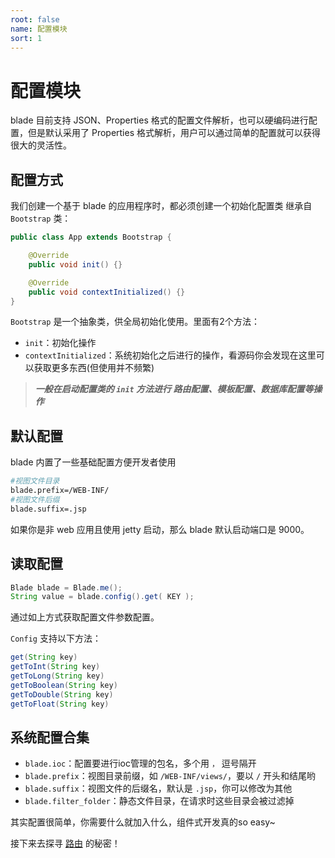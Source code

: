 ```yaml
---
root: false
name: 配置模块
sort: 1
---
```


# 配置模块

blade 目前支持 JSON、Properties 格式的配置文件解析，也可以硬编码进行配置，但是默认采用了 Properties 格式解析，用户可以通过简单的配置就可以获得很大的灵活性。

## 配置方式

我们创建一个基于 blade 的应用程序时，都必须创建一个初始化配置类 继承自 `Bootstrap` 类：

```java
public class App extends Bootstrap {

	@Override
	public void init() {}

	@Override
	public void contextInitialized() {}
}
``` 

`Bootstrap` 是一个抽象类，供全局初始化使用。里面有2个方法：

- `init`：初始化操作
- `contextInitialized`：系统初始化之后进行的操作，看源码你会发现在这里可以获取更多东西(但使用并不频繁)


> _**一般在启动配置类的 `init` 方法进行 路由配置、模板配置、数据库配置等操作**_


## 默认配置

blade 内置了一些基础配置方便开发者使用

```sh
#视图文件目录
blade.prefix=/WEB-INF/
#视图文件后缀
blade.suffix=.jsp
```

如果你是非 web 应用且使用 jetty 启动，那么 blade 默认启动端口是 9000。

## 读取配置

```java
Blade blade = Blade.me();
String value = blade.config().get( KEY );
```

通过如上方式获取配置文件参数配置。

`Config` 支持以下方法：

```java
get(String key)
getToInt(String key)
getToLong(String key)
getToBoolean(String key)
getToDouble(String key)
getToFloat(String key)
```

## 系统配置合集

- `blade.ioc`：配置要进行ioc管理的包名，多个用 `，` 逗号隔开
- `blade.prefix`：视图目录前缀，如 `/WEB-INF/views/`，要以 `/` 开头和结尾哟
- `blade.suffix`：视图文件的后缀名，默认是 `.jsp`，你可以修改为其他
- `blade.filter_folder`：静态文件目录，在请求时这些目录会被过滤掉

其实配置很简单，你需要什么就加入什么，组件式开发真的so easy~

接下来去探寻 [路由](./routing) 的秘密！